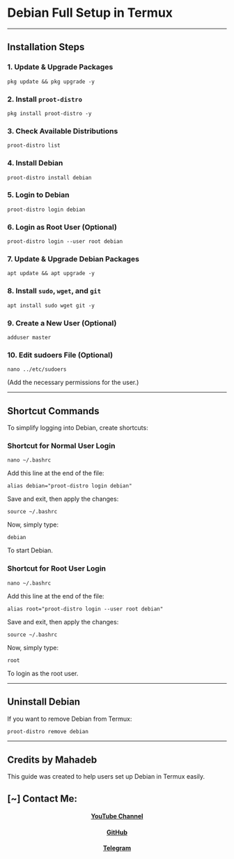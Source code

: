 # Debian Full Setup in Termux
---
## **Installation Steps**
### **1. Update & Upgrade Packages**
```
pkg update && pkg upgrade -y
```

### **2. Install `proot-distro`**
```
pkg install proot-distro -y
```

### **3. Check Available Distributions**
```
proot-distro list
```

### **4. Install Debian**
```
proot-distro install debian
```

### **5. Login to Debian**
```
proot-distro login debian
```

### **6. Login as Root User (Optional)**
```
proot-distro login --user root debian
```

### **7. Update & Upgrade Debian Packages**
```
apt update && apt upgrade -y
```

### **8. Install `sudo`, `wget`, and `git`**
```
apt install sudo wget git -y
```

### **9. Create a New User (Optional)**
```
adduser master
```

### **10. Edit sudoers File (Optional)**
```
nano ../etc/sudoers
```
(Add the necessary permissions for the user.)

---
## **Shortcut Commands**
To simplify logging into Debian, create shortcuts:

### **Shortcut for Normal User Login**
```
nano ~/.bashrc
```
Add this line at the end of the file:
```
alias debian="proot-distro login debian"
```
Save and exit, then apply the changes:
```
source ~/.bashrc
```
Now, simply type:
```
debian
```
To start Debian.

### **Shortcut for Root User Login**
```
nano ~/.bashrc
```
Add this line at the end of the file:
```
alias root="proot-distro login --user root debian"
```
Save and exit, then apply the changes:
```
source ~/.bashrc
```
Now, simply type:
```
root
```
To login as the root user.

---
## **Uninstall Debian**
If you want to remove Debian from Termux:
```sh
proot-distro remove debian
```

---
## **Credits by Mahadeb**
This guide was created to help users set up Debian in Termux easily.
## [~] Contact Me:
<h4 align="center"><a href="https://youtube.com/@appshaktibangla">YouTube Channel</a></h4>
<h4 align="center"><a href="https://github.com/Masterdas?tab=repositories">GitHub</a></h4>
<h4 align="center"><a href="https://t.me/masterdas000">Telegram</a></h4>
